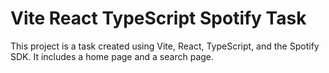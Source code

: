# Vite React TypeScript Spotify Task

This project is a task created using Vite, React, TypeScript, and the Spotify SDK. It includes a home page and a search page.
